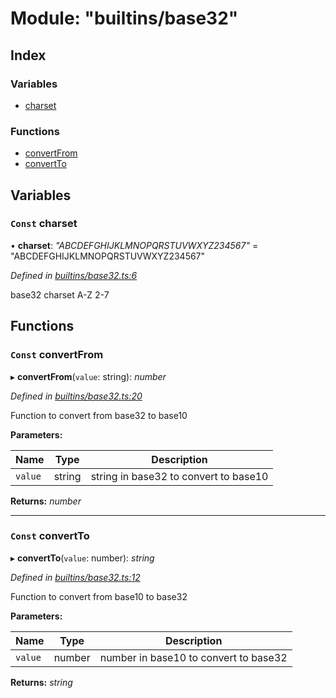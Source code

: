 
# Module: "builtins/base32"

## Index

### Variables

* [charset](_builtins_base32_.md#const-charset)

### Functions

* [convertFrom](_builtins_base32_.md#const-convertfrom)
* [convertTo](_builtins_base32_.md#const-convertto)

## Variables

### <a id="const-charset" name="const-charset"></a> `Const` charset

• **charset**: *"ABCDEFGHIJKLMNOPQRSTUVWXYZ234567"* = "ABCDEFGHIJKLMNOPQRSTUVWXYZ234567"

*Defined in [builtins/base32.ts:6](https://github.com/nvitaterna/bconvert/blob/master/src/builtins/base32.ts#L6)*

base32 charset A-Z 2-7

## Functions

### <a id="const-convertfrom" name="const-convertfrom"></a> `Const` convertFrom

▸ **convertFrom**(`value`: string): *number*

*Defined in [builtins/base32.ts:20](https://github.com/nvitaterna/bconvert/blob/master/src/builtins/base32.ts#L20)*

Function to convert from base32 to base10

**Parameters:**

Name | Type | Description |
------ | ------ | ------ |
`value` | string | string in base32 to convert to base10  |

**Returns:** *number*

___

### <a id="const-convertto" name="const-convertto"></a> `Const` convertTo

▸ **convertTo**(`value`: number): *string*

*Defined in [builtins/base32.ts:12](https://github.com/nvitaterna/bconvert/blob/master/src/builtins/base32.ts#L12)*

Function to convert from base10 to base32

**Parameters:**

Name | Type | Description |
------ | ------ | ------ |
`value` | number | number in base10 to convert to base32  |

**Returns:** *string*
